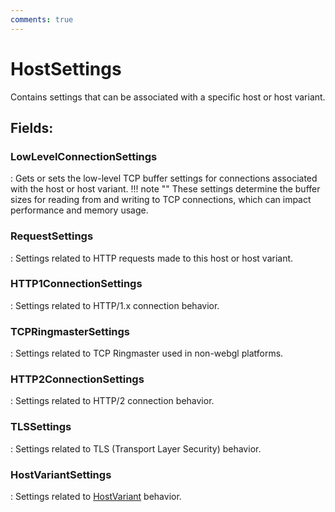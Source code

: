 ```yaml
---
comments: true
---
```

# HostSettings

Contains settings that can be associated with a specific host or host variant. 

## **Fields**:
### **LowLevelConnectionSettings**
: Gets or sets the low-level TCP buffer settings for connections associated with the host or host variant. 
	!!! note ""
		These settings determine the buffer sizes for reading from and writing to TCP connections,  which can impact performance and memory usage. 

### **RequestSettings**
: Settings related to HTTP requests made to this host or host variant. 
### **HTTP1ConnectionSettings**
: Settings related to HTTP/1.x connection behavior. 
### **TCPRingmasterSettings**
: Settings related to TCP Ringmaster used in non-webgl platforms. 
### **HTTP2ConnectionSettings**
: Settings related to HTTP/2 connection behavior. 
### **TLSSettings**
: Settings related to TLS (Transport Layer Security) behavior. 
### **HostVariantSettings**
: Settings related to [HostVariant](../HostSetting/HostVariant.md) behavior. 